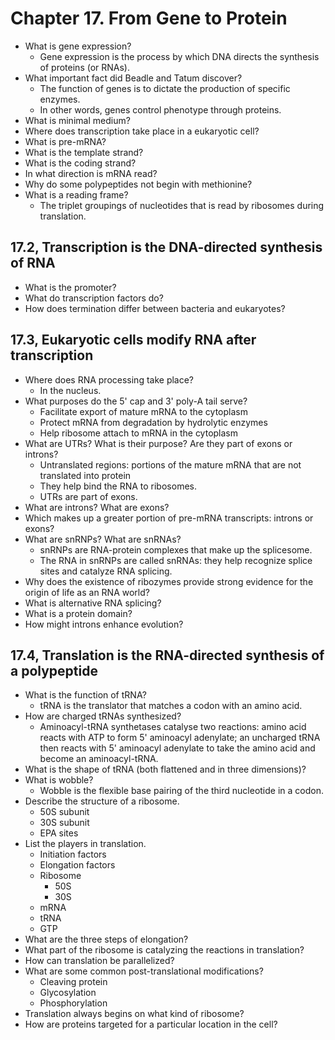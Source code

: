 # Chapter 17. From Gene to Protein

- What is gene expression?
  - Gene expression is the process by which DNA directs the synthesis of proteins (or RNAs).
- What important fact did Beadle and Tatum discover?
  - The function of genes is to dictate the production of specific enzymes.
  - In other words, genes control phenotype through proteins.
- What is minimal medium?
- Where does transcription take place in a eukaryotic cell?
- What is pre-mRNA?
- What is the template strand?
- What is the coding strand?
- In what direction is mRNA read?
- Why do some polypeptides not begin with methionine?
- What is a reading frame?
  - The triplet groupings of nucleotides that is read by ribosomes during translation.

## 17.2, Transcription is the DNA-directed synthesis of RNA
- What is the promoter?
- What do transcription factors do?
- How does termination differ between bacteria and eukaryotes?

## 17.3, Eukaryotic cells modify RNA after transcription
- Where does RNA processing take place?
  - In the nucleus.
- What purposes do the 5' cap and 3' poly-A tail serve?
  - Facilitate export of mature mRNA to the cytoplasm
  - Protect mRNA from degradation by hydrolytic enzymes
  - Help ribosome attach to mRNA in the cytoplasm
- What are UTRs? What is their purpose? Are they part of exons or introns?
  - Untranslated regions: portions of the mature mRNA that are not translated into protein
  - They help bind the RNA to ribosomes.
  - UTRs are part of exons.
- What are introns? What are exons?
- Which makes up a greater portion of pre-mRNA transcripts: introns or exons?
- What are snRNPs? What are snRNAs?
  - snRNPs are RNA-protein complexes that make up the splicesome.
  - The RNA in snRNPs are called snRNAs: they help recognize splice sites and catalyze RNA splicing.
- Why does the existence of ribozymes provide strong evidence for the origin of life as an RNA world?
- What is alternative RNA splicing?
- What is a protein domain?
- How might introns enhance evolution?

## 17.4, Translation is the RNA-directed synthesis of a polypeptide

- What is the function of tRNA?
  - tRNA is the translator that matches a codon with an amino acid.
- How are charged tRNAs synthesized?
  - Aminoacyl-tRNA synthetases catalyse two reactions: amino acid reacts with ATP to form 5' aminoacyl adenylate; an uncharged tRNA then reacts with 5' aminoacyl adenylate to take the amino acid and become an aminoacyl-tRNA.
- What is the shape of tRNA (both flattened and in three dimensions)?
- What is wobble?
  - Wobble is the flexible base pairing of the third nucleotide in a codon.
- Describe the structure of a ribosome.
  - 50S subunit
  - 30S subunit
  - EPA sites
- List the players in translation.
  - Initiation factors
  - Elongation factors
  - Ribosome
    - 50S
    - 30S
  - mRNA
  - tRNA
  - GTP
- What are the three steps of elongation?
- What part of the ribosome is catalyzing the reactions in translation?
- How can translation be parallelized?
- What are some common post-translational modifications?
  - Cleaving protein
  - Glycosylation
  - Phosphorylation
- Translation always begins on what kind of ribosome?
- How are proteins targeted for a particular location in the cell?

